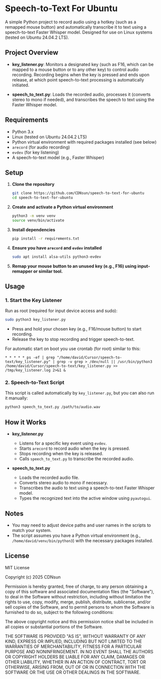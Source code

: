 # Speech-to-Text For Ubuntu

A simple Python project to record audio using a hotkey (such as a remapped mouse button) and automatically transcribe it to text using a speech-to-text Faster Whisper model. Designed for use on Linux systems (tested on Ubuntu 24.04.2 LTS).

## Project Overview

- **key_listener.py**: Monitors a designated key (such as F16, which can be mapped to a mouse button or to any other key) to control audio recording. Recording begins when the key is pressed and ends upon release, at which point speech-to-text processing is automatically initiated.

- **speech_to_text.py**: Loads the recorded audio, processes it (converts stereo to mono if needed), and transcribes the speech to text using the Faster Whisper model.

## Requirements

- Python 3.x
- Linux (tested on Ubuntu 24.04.2 LTS)
- Python virtual environment with required packages installed (see below)
- `arecord` (for audio recording)
- `evdev` (for key listening)
- A speech-to-text model (e.g., Faster Whisper)

## Setup

1. **Clone the repository**
   ```bash
   git clone https://github.com/CDNsun/speech-to-text-for-ubuntu
   cd speech-to-text-for-ubuntu
   ```
2. **Create and activate a Python virtual environment**
   ```bash
   python3 -m venv venv
   source venv/bin/activate
   ```
3. **Install dependencies**
   ```bash
   pip install -r requirements.txt
   ```
4. **Ensure you have `arecord` and `evdev` installed**
   ```bash
   sudo apt install alsa-utils python3-evdev
   ```
5. **Remap your mouse button to an unused key (e.g., F16) using input-remapper or similar tool.**

## Usage

### 1. Start the Key Listener

Run as root (required for input device access and sudo):
```bash
sudo python3 key_listener.py
```

- Press and hold your chosen key (e.g., F16/mouse button) to start recording.
- Release the key to stop recording and trigger speech-to-text.

For automatic start on boot you use crontab (for root) similar to this:
```
* * * * * ps -ef | grep "/home/david/Cursor/speech-to-text/key_listener.py" | grep -v grep > /dev/null || /usr/bin/python3 /home/david/Cursor/speech-to-text/key_listener.py >> /tmp/key_listener.log 2>&1 &
```

### 2. Speech-to-Text Script

This script is called automatically by `key_listener.py`, but you can also run it manually:
```bash
python3 speech_to_text.py /path/to/audio.wav
```

## How it Works

- **key_listener.py**
  - Listens for a specific key event using `evdev`.
  - Starts `arecord` to record audio when the key is pressed.
  - Stops recording when the key is released.
  - Calls `speech_to_text.py` to transcribe the recorded audio.
  

- **speech_to_text.py**
  - Loads the recorded audio file.
  - Converts stereo audio to mono if necessary.
  - Transcribes the audio to text using a speech-to-text Faster Whisper model.
  - Types the recognized text into the active window using `pyautogui`.

## Notes
- You may need to adjust device paths and user names in the scripts to match your system.
- The script assumes you have a Python virtual environment (e.g., `/home/david/venv/bin/python3`) with the necessary packages installed.


## License

MIT License

Copyright (c) 2025 CDNsun

Permission is hereby granted, free of charge, to any person obtaining a copy
of this software and associated documentation files (the "Software"), to deal
in the Software without restriction, including without limitation the rights
to use, copy, modify, merge, publish, distribute, sublicense, and/or sell
copies of the Software, and to permit persons to whom the Software is
furnished to do so, subject to the following conditions:

The above copyright notice and this permission notice shall be included in all
copies or substantial portions of the Software.

THE SOFTWARE IS PROVIDED "AS IS", WITHOUT WARRANTY OF ANY KIND, EXPRESS OR
IMPLIED, INCLUDING BUT NOT LIMITED TO THE WARRANTIES OF MERCHANTABILITY,
FITNESS FOR A PARTICULAR PURPOSE AND NONINFRINGEMENT. IN NO EVENT SHALL THE
AUTHORS OR COPYRIGHT HOLDERS BE LIABLE FOR ANY CLAIM, DAMAGES OR OTHER
LIABILITY, WHETHER IN AN ACTION OF CONTRACT, TORT OR OTHERWISE, ARISING FROM,
OUT OF OR IN CONNECTION WITH THE SOFTWARE OR THE USE OR OTHER DEALINGS IN THE
SOFTWARE.